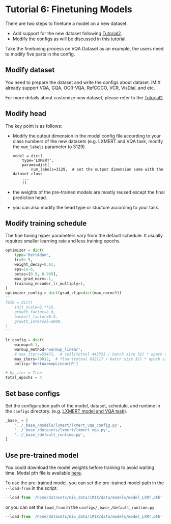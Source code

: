 # Tutorial 6: Finetuning Models

There are two steps to finetune a model on a new dataset.

- Add support for the new dataset following [Tutorial2](Tutorial2-customize_dataset.md).
- Modify the configs as will be discussed in this tutorial.

Take the finetuning process on VQA Dataset as an example, the users need to modify five parts in the config.

## Modify dataset

You need to prepare the dataset and write the configs about dataset. iMIX already support VQA, GQA, OCR-VQA, RefCOCO, VCR, VisDial, and etc.

For more details about customize new dataset, please refer to the [Tutorial2](Tutorial2-customize_dataset.md).

## Modify head

The key point is as follows:

- Modify the output dimension in the model config file according to your class numbers of the new datasets (e.g. LXMERT and VQA task,  modify the `num_labels` parameter to 3129).

  ```
  model = dict(
      type='LXMERT',
      params=dict(
          num_labels=3129,  # set the output dimension same with the dataset class
      ...
      ))
  ```

- the weights of the pre-trained models are mostly reused except the final prediction head.

- you can also modify the head type or stucture according to your task.

## Modify training schedule

The fine tuning hyper parameters vary from the default schedule. It usually requires smaller learning rate and less training epochs.

```python
optimizer = dict(
    type='BertAdam',
    lr=5e-5,
    weight_decay=0.01,
    eps=1e-6,
    betas=[0.9, 0.999],
    max_grad_norm=-1,
    training_encoder_lr_multiply=1,
)
optimizer_config = dict(grad_clip=dict(max_norm=5))
'''
fp16 = dict(
    init_scale=2.**16,
    growth_factor=2.0,
    backoff_factor=0.5,
    growth_interval=2000,
)
'''

lr_config = dict(
    warmup=0.1,
    warmup_method='warmup_linear',
    # max_iters=55472,  # ceil(totoal 443753 / batch size 32) * epoch size  datasets: train
    max_iters=79012,  # floor(totoal 632117 / batch size 32) * epoch size  datasets: train, nominival
    policy='BertWarmupLinearLR')

# by_iter = True
total_epochs = 4
```

## Set base configs

Set the configuration path of the model, dataset, schedule, and runtime in the `configs` directory. (e.g. [LXMERT model and VQA task](https://github.com/inspur-hsslab/iMIX/tree/master/configs/lxmert/lxmert_vqa.py)).

```python
_base_ = [
    '../_base_/models/lxmert/lxmert_vqa_config.py',
    '../_base_/datasets/lxmert/lxmert_vqa.py',
    '../_base_/default_runtime.py',
]
```

## Use pre-trained model

You could download the model weights before training to avoid waiting time. Model pth file is available [here](https://mega.nz/file/OW5GEIxb#TeXyG2OhV8ZoQ2ESGZOyhONlK0B9p0qwG4bBSkyIX0c).

To use the pre-trained model, you can set the pre-trained  model path in the `--load-from` in the script.

```python
--load-from '/home/datasets/mix_data/iMIX/data/models/model_LXRT.pth'
```

or you can set the `load_from` in the `configs/_base_/default_runtime.py`

```python
--load-from '/home/datasets/mix_data/iMIX/data/models/model_LXRT.pth'
```
